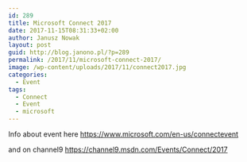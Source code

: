```yaml
---
id: 289
title: Microsoft Connect 2017
date: 2017-11-15T08:31:33+02:00
author: Janusz Nowak
layout: post
guid: http://blog.janono.pl/?p=289
permalink: /2017/11/microsoft-connect-2017/
image: /wp-content/uploads/2017/11/connect2017.jpg
categories:
  - Event
tags:
  - Connect
  - Event
  - microsoft
---
```

Info about event here <https://www.microsoft.com/en-us/connectevent>

and on channel9 <https://channel9.msdn.com/Events/Connect/2017>